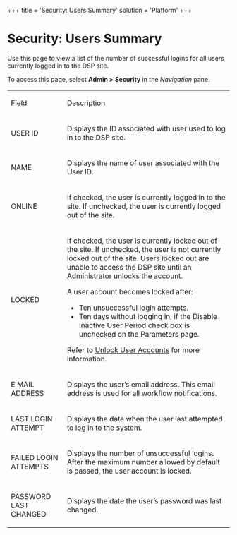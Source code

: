 +++
title = 'Security: Users Summary'
solution = 'Platform'
+++

# Security: Users Summary

<div class="use">

Use this page to view a list of the number of successful logins for all
users currently logged in to the DSP site.

</div>

To access this page, select **Admin \> Security** in the *Navigation*
pane.

<table>
<tbody>
<tr class="odd">
<td><p>Field</p></td>
<td><p>Description</p></td>
</tr>
<tr class="even">
<td><p>USER ID</p></td>
<td><p>Displays the ID associated with user used to log in to the DSP site.</p></td>
</tr>
<tr class="odd">
<td><p>NAME</p></td>
<td><p>Displays the name of user associated with the User ID.</p></td>
</tr>
<tr class="even">
<td><p>ONLINE</p></td>
<td><p>If checked, the user is currently logged in to the site. If unchecked, the user is currently logged out of the site.</p></td>
</tr>
<tr class="odd">
<td><p>LOCKED</p></td>
<td><p>If checked, the user is currently locked out of the site. If unchecked, the user is not currently locked out of the site. Users locked out are unable to access the DSP site until an Administrator unlocks the account.</p>
<p>A user account becomes locked after:</p>
<ul>
<li>Ten unsuccessful login attempts.</li>
<li>Ten days without logging in, if the Disable Inactive User Period check box is unchecked on the Parameters page.</li>
</ul>
<p>Refer to <a href="../Use_Cases/Unlock%20User%20Accounts">Unlock User Accounts</a> for more information.</p></td>
</tr>
<tr class="even">
<td><p>E MAIL ADDRESS</p></td>
<td><p>Displays the user’s email address. This email address is used for all workflow notifications.</p></td>
</tr>
<tr class="odd">
<td><p>LAST LOGIN ATTEMPT</p></td>
<td><p>Displays the date when the user last attempted to log in to the system.</p></td>
</tr>
<tr class="even">
<td><p>FAILED LOGIN ATTEMPTS</p></td>
<td><p>Displays the number of unsuccessful logins. After the maximum number allowed by default is passed, the user account is locked.</p></td>
</tr>
<tr class="odd">
<td><p>PASSWORD LAST CHANGED</p></td>
<td><p>Displays the date the user’s password was last changed.</p></td>
</tr>
</tbody>
</table>
